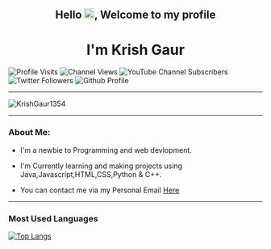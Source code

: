 ### <h2 align="center">Hello <img width="20" height="20" src="https://raw.githubusercontent.com/iampavangandhi/iampavangandhi/master/gifs/Hi.gif">, Welcome to my profile</h2>

<h1 align="center">I'm Krish Gaur</h1>

![Profile Visits](https://komarev.com/ghpvc/?username=KrishGaur1354&color=green)
![Channel Views](https://img.shields.io/youtube/channel/views/UC1x1aok5Ji52Dw6G8_GN59Q?style=social)
![YouTube Channel Subscribers](https://img.shields.io/youtube/channel/subscribers/UC1x1aok5Ji52Dw6G8_GN59Q?style=social)
![Twitter Followers](https://img.shields.io/twitter/follow/ThatOneKrish?style=social)
![Github Profile](https://img.shields.io/github/followers/KrishGaur1354?style=social)


---

![KrishGaur1354](https://socialify.git.ci/KrishGaur1354/KrishGaur1354/image?font=KoHo&language=1&name=1&owner=1&pattern=Circuit%20Board&theme=Dark)


---
### About Me:

- I'm a newbie to Programming and web devlopment.

- I'm Currently learning and making projects using Java,Javascript,HTML,CSS,Python & C++.

- You can contact me via my Personal Email <a href="mailto=krishgaur13@gmail.com">Here</a>

---
### Most Used Languages

[![Top Langs](https://github-readme-stats.vercel.app/api/top-langs/?username=krishgaur1354&langs_count=4)](https://github.com/anuraghazra/github-readme-stats)

